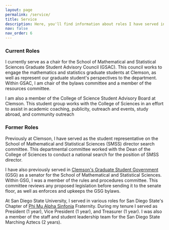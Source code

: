 ```yaml
---
layout: page
permalink: /service/
title: Service
description: Here, you'll find information about roles I have served in for various organizations and departments.
nav: false
nav_order: 6
---
```



### Current Roles

I currently serve as a chair for the School of Mathematical and Statistical Sciences Graduate Student Advisory Council (GSAC). This council works to engage the mathematics and statistics graduate students at Clemson, as well as represent our graduate student's perspectives to the department. Within GSAC, I am chair of the bylaws committee and a member of the resources committee.

I am also a member of the College of Science Student Advisory Board at Clemson. This student group works with the College of Sciences in an effort to assist in academic coaching, publicity, outreach and events, study abroad, and community outreach

### Former Roles

Previously at Clemson, I have served as the student representative on the School of Mathematical and Statistical Sciences (SMSS) director search committee. This departmental committee worked with the Dean of the College of Sciences to conduct a national search for the position of SMSS director.

I have also previously served in [Clemson's Graduate Student Government](https://gsg.people.clemson.edu/) (GSG) as a senator for the School of Mathematical and Statistical Sciences. Within GSG, I was a member of the rules and procedures committee. This committee reviews any proposed legislation before sending it to the senate floor, as well as enforces and upkeeps the GSG bylaws.

At San Diego State University, I served in various roles for San Diego State's Chapter of [Phi Mu Alpha Sinfonia](https://www.sinfonia.org/) Fraternity. During my tenure I served as President (1 year), Vice President (1 year), and Treasurer (1 year). I was also a member of the staff and student leadership team for the San Diego State Marching Aztecs (2 years).

